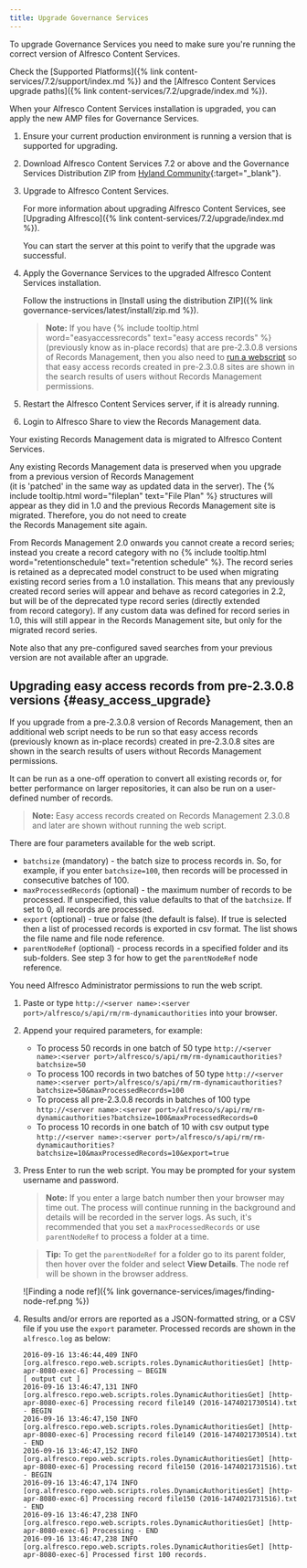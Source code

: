 ```yaml
---
title: Upgrade Governance Services
---
```


To upgrade Governance Services you need to make sure you're running the correct version of Alfresco Content Services.

Check the [Supported Platforms]({% link content-services/7.2/support/index.md %}) and 
the [Alfresco Content Services upgrade paths]({% link content-services/7.2/upgrade/index.md %}).

When your Alfresco Content Services installation is upgraded, you can apply the new AMP files for Governance Services.

1. Ensure your current production environment is running a version that is supported for upgrading.

2. Download Alfresco Content Services 7.2 or above and the Governance Services Distribution ZIP from [Hyland Community](https://community.hyland.com/){:target="_blank"}.

3. Upgrade to Alfresco Content Services.

    For more information about upgrading Alfresco Content Services, see [Upgrading Alfresco]({% link content-services/7.2/upgrade/index.md %}).

    You can start the server at this point to verify that the upgrade was successful.

4. Apply the Governance Services to the upgraded Alfresco Content Services installation.

    Follow the instructions in [Install using the distribution ZIP]({% link governance-services/latest/install/zip.md %}).

    > **Note:** If you have {% include tooltip.html word="easyaccessrecords" text="easy access records" %} (previously know as in-place records) that are pre-2.3.0.8 versions of Records Management, then you also need to [run a webscript](#easy_access_upgrade) so that easy access records created in pre-2.3.0.8 sites are shown in the search results of users without Records Management permissions.

5. Restart the Alfresco Content Services server, if it is already running.

6. Login to Alfresco Share to view the Records Management data.

Your existing Records Management data is migrated to Alfresco Content Services.

Any existing Records Management data is preserved when you upgrade from a previous version of Records Management  
(it is 'patched' in the same way as updated data in the server). The {% include tooltip.html word="fileplan" text="File Plan" %} structures will appear as they did 
in 1.0 and the previous Records Management site is migrated. Therefore, you do not need to create the Records Management site again.

From Records Management 2.0 onwards you cannot create a record series; instead you create a record category with 
no {% include tooltip.html word="retentionschedule" text="retention schedule" %}. The record series is retained as a deprecated model construct to be used when migrating 
existing record series from a 1.0 installation. This means that any previously created record series will appear and 
behave as record categories in 2.2, but will be of the deprecated type record series (directly extended from record category). 
If any custom data was defined for record series in 1.0, this will still appear in the Records Management site, 
but only for the migrated record series.

Note also that any pre-configured saved searches from your previous version are not available after an upgrade.

## Upgrading easy access records from pre-2.3.0.8 versions {#easy_access_upgrade}

If you upgrade from a pre-2.3.0.8 version of Records Management, then an additional web script needs to be run so that 
easy access records (previously known as in-place records) created in pre-2.3.0.8 sites are shown in the search results 
of users without Records Management permissions.

It can be run as a one-off operation to convert all existing records or, for better performance on larger repositories, 
it can also be run on a user-defined number of records.

> **Note:** Easy access records created on Records Management 2.3.0.8 and later are shown without running the web script.

There are four parameters available for the web script.

* `batchsize` (mandatory) - the batch size to process records in. So, for example, if you enter `batchsize=100`, then records will be processed in consecutive batches of 100.
* `maxProcessedRecords` (optional) - the maximum number of records to be processed. If unspecified, this value defaults to that of the `batchsize`. If set to 0, all records are processed.
* `export` (optional) - true or false (the default is false). If true is selected then a list of processed records is exported in csv format. The list shows the file name and file node reference.
* `parentNodeRef` (optional) - process records in a specified folder and its sub-folders. See step 3 for how to get the `parentNodeRef` node reference.

You need Alfresco Administrator permissions to run the web script.

1. Paste or type `http://<server name>:<server port>/alfresco/s/api/rm/rm-dynamicauthorities` into your browser.

2. Append your required parameters, for example:

    * To process 50 records in one batch of 50 type `http://<server name>:<server port>/alfresco/s/api/rm/rm-dynamicauthorities?batchsize=50`
    * To process 100 records in two batches of 50 type `http://<server name>:<server port>/alfresco/s/api/rm/rm-dynamicauthorities?batchsize=50&maxProcessedRecords=100`
    * To process all pre-2.3.0.8 records in batches of 100 type `http://<server name>:<server port>/alfresco/s/api/rm/rm-dynamicauthorities?batchsize=100&maxProcessedRecords=0`
    * To process 10 records in one batch of 10 with csv output type `http://<server name>:<server port>/alfresco/s/api/rm/rm-dynamicauthorities?batchsize=10&maxProcessedRecords=10&export=true`

3. Press Enter to run the web script. You may be prompted for your system username and password.

    > **Note:** If you enter a large batch number then your browser may time out. The process will continue running in the background and details will be recorded in the server logs. As such, it's recommended that you set a `maxProcessedRecords` or use `parentNodeRef` to process a folder at a time.

    > **Tip:** To get the `parentNodeRef` for a folder go to its parent folder, then hover over the folder and select **View Details**. The node ref will be shown in the browser address.

    ![Finding a node ref]({% link governance-services/images/finding-node-ref.png %})

4. Results and/or errors are reported as a JSON-formatted string, or a CSV file if you use the `export` parameter. Processed records are shown in the `alfresco.log` as below:

    ```text
    2016-09-16 13:46:44,409 INFO  [org.alfresco.repo.web.scripts.roles.DynamicAuthoritiesGet] [http-apr-8080-exec-6] Processing – BEGIN
    [ output cut ]
    2016-09-16 13:46:47,131 INFO  [org.alfresco.repo.web.scripts.roles.DynamicAuthoritiesGet] [http-apr-8080-exec-6] Processing record file149 (2016-1474021730514).txt - BEGIN
    2016-09-16 13:46:47,150 INFO  [org.alfresco.repo.web.scripts.roles.DynamicAuthoritiesGet] [http-apr-8080-exec-6] Processing record file149 (2016-1474021730514).txt - END
    2016-09-16 13:46:47,152 INFO  [org.alfresco.repo.web.scripts.roles.DynamicAuthoritiesGet] [http-apr-8080-exec-6] Processing record file150 (2016-1474021731516).txt - BEGIN
    2016-09-16 13:46:47,174 INFO  [org.alfresco.repo.web.scripts.roles.DynamicAuthoritiesGet] [http-apr-8080-exec-6] Processing record file150 (2016-1474021731516).txt - END
    2016-09-16 13:46:47,238 INFO  [org.alfresco.repo.web.scripts.roles.DynamicAuthoritiesGet] [http-apr-8080-exec-6] Processing - END
    2016-09-16 13:46:47,238 INFO  [org.alfresco.repo.web.scripts.roles.DynamicAuthoritiesGet] [http-apr-8080-exec-6] Processed first 100 records.
    ```

